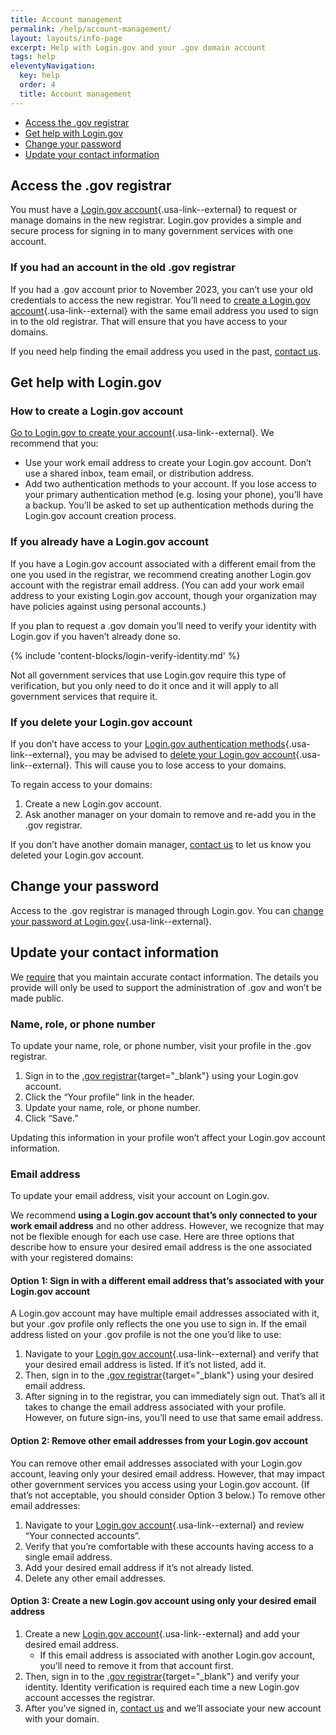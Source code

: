 ```yaml
---
title: Account management
permalink: /help/account-management/
layout: layouts/info-page
excerpt: Help with Login.gov and your .gov domain account
tags: help
eleventyNavigation:
  key: help
  order: 4
  title: Account management
---
```

 
- [Access the .gov registrar](#access-the-gov-registrar)
- [Get help with Login.gov](#get-help-with-login-gov)
- [Change your password](#change-your-password)
- [Update your contact information](#update-your-contact-information)

## Access the .gov registrar

You must have a [Login.gov account](https://login.gov/){.usa-link--external} to request or manage domains in the new registrar. Login.gov provides a simple and secure process for signing in to many government services with one account. 

### If you had an account in the old .gov registrar

If you had a .gov account prior to November 2023, you can’t use your old credentials to access the new registrar. You’ll need to [create a Login.gov account](https://login.gov/help/get-started/create-your-account/){.usa-link--external} with the same email address you used to sign in to the old registrar. That will ensure that you have access to your domains. 

If you need help finding the email address you used in the past, [contact us](../../contact/).

## Get help with Login.gov

### How to create a Login.gov account

[Go to Login.gov to create your account](https://login.gov/help/get-started/create-your-account/){.usa-link--external}. We recommend that you:

- Use your work email address to create your Login.gov account. Don’t use a shared inbox, team email, or distribution address.
- Add two authentication methods to your account. If you lose access to your primary authentication method (e.g. losing your phone), you’ll have a backup. You’ll be asked to set up authentication methods during the Login.gov account creation process.

### If you already have a Login.gov account

If you have a Login.gov account associated with a different email from the one you used in the registrar, we recommend creating another Login.gov account with the registrar email address. (You can add your work email address to your existing Login.gov account, though your organization may have policies against using personal accounts.)

If you plan to request a .gov domain you’ll need to verify your identity with Login.gov if you haven’t already done so.

{% include 'content-blocks/login-verify-identity.md' %}

Not all government services that use Login.gov require this type of verification, but you only need to do it once and it will apply to all government services that require it. 

### If you delete your Login.gov account

If you don’t have access to your [Login.gov authentication methods](https://login.gov/help/get-started/authentication-methods/){.usa-link--external}, you may be advised to [delete your Login.gov account](https://www.login.gov/help/manage-your-account/delete-your-account/){.usa-link--external}. This will cause you to lose access to your domains. 

To regain access to your domains: 
1. Create a new Login.gov account.
2. Ask another manager on your domain to remove and re-add you in the .gov registrar. 

If you don’t have another domain manager, [contact us](../../contact/) to let us know you deleted your Login.gov account.  

## Change your password

Access to the .gov registrar is managed through Login.gov. You can [change your password at Login.gov](https://www.login.gov/help/manage-your-account/change-your-password/){.usa-link--external}.

## Update your contact information

We [require](https://get.gov/domains/requirements/#what-gov-domain-registrants-must-do) that you maintain accurate contact information. The details you provide will only be used to support the administration of .gov and won’t be made public. 

### Name, role, or phone number

To update your name, role, or phone number, visit your profile in the .gov registrar. 

1. Sign in to the [.gov registrar](https://manage.get.gov){target="_blank"} using your Login.gov account.
2. Click the “Your profile” link in the header.
3. Update your name, role, or phone number.
4. Click “Save.”

Updating this information in your profile won’t affect your Login.gov account information.

### Email address

To update your email address, visit your account on Login.gov. 

We recommend **using a Login.gov account that’s only connected to your work email address** and no other address. However, we recognize that may not be flexible enough for each use case. Here are three options that describe how to ensure your desired email address is the one associated with your registered domains:

#### Option 1: Sign in with a different email address that’s associated with your Login.gov account

A Login.gov account may have multiple email addresses associated with it, but your .gov profile only reflects the one you use to sign in. If the email address listed on your .gov profile is not the one you’d like to use: 
1. Navigate to your [Login.gov account](https://secure.login.gov/account/connected_accounts){.usa-link--external} and verify that your desired email address is listed. If it’s not listed, add it.
2. Then, sign in to the [.gov registrar](https://manage.get.gov/){target="_blank"} using your desired email address.
3. After signing in to the registrar, you can immediately sign out. That’s all it takes to change the email address associated with your profile. However, on future sign-ins, you’ll need to use that same email address. 

#### Option 2: Remove other email addresses from your Login.gov account

You can remove other email addresses associated with your Login.gov account, leaving only your desired email address. However, that may impact other government services you access using your Login.gov account. (If that’s not acceptable, you should consider Option 3 below.) To remove other email addresses:

1. Navigate to your [Login.gov account](https://secure.login.gov/account/connected_accounts){.usa-link--external} and review “Your connected accounts”.
2. Verify that you’re comfortable with these accounts having access to a single email address.
3. Add your desired email address if it’s not already listed.
4. Delete any other email addresses. 

#### Option 3: Create a new Login.gov account using only your desired email address

1. Create a new [Login.gov account](https://login.gov/create-an-account/){.usa-link--external} and add your desired email address. 
    - If this email address is associated with another Login.gov account, you’ll need to remove it from that account first.
2. Then, sign in to the [.gov registrar](https://manage.get.gov){target="_blank"} and verify your identity. Identity verification is required each time a new Login.gov account accesses the registrar.
3. After you’ve signed in, [contact us](../../contact) and we’ll associate your new account with your domain.
